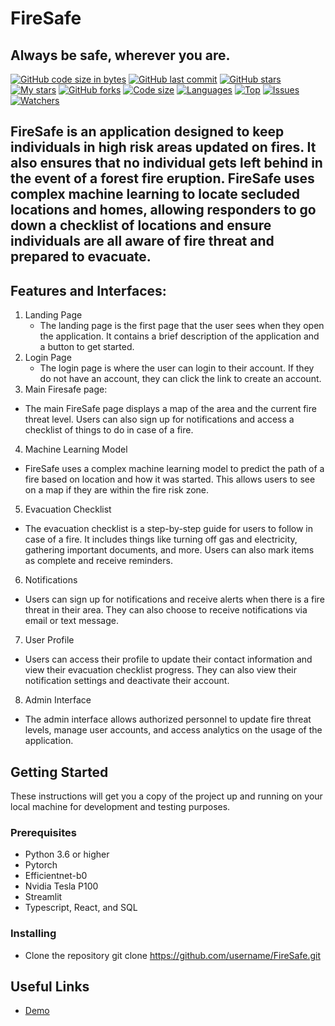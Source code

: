 # FireSafe

## Always be safe, wherever you are.

<!-- [![GitHub license](https://img.shields.io/github/license/andyjianzhou/FireSafe?style=for-the-badge&logo=github)]( -->

[![GitHub code size in bytes](https://img.shields.io/github/languages/code-size/andyjianzhou/FireSafe?logo=github&style=for-the-badge)](https://github.com/andyjianzhou/) 
[![GitHub last commit](https://img.shields.io/github/last-commit/andyjianzhou/FireSafe?style=for-the-badge&logo=git)](https://github.com/andyjianzhou/) 
[![GitHub stars](https://img.shields.io/github/stars/andyjianzhou/FireSafe?style=for-the-badge)](https://github.com/andyjianzhou/FireSafe/stargazers) 
[![My stars](https://img.shields.io/github/stars/andyjianzhou?affiliations=OWNER%2CCOLLABORATOR&style=for-the-badge&label=My%20stars)](https://github.com/andyjianzhou/FireSafe/stargazers) 
[![GitHub forks](https://img.shields.io/github/forks/andyjianzhou/FireSafe?style=for-the-badge&logo=git)](https://github.com/andyjianzhou/FireSafe/network)
[![Code size](https://img.shields.io/github/languages/code-size/andyjianzhou/FireSafe?style=for-the-badge)](https://github.com/andyjianzhou/FireSafe)
[![Languages](https://img.shields.io/github/languages/count/andyjianzhou/FireSafe?style=for-the-badge)](https://github.com/andyjianzhou/FireSafe)
[![Top](https://img.shields.io/github/languages/top/andyjianzhou/FireSafe?style=for-the-badge&label=Top%20Languages)](https://github.com/andyjianzhou/FireSafe)
[![Issues](https://img.shields.io/github/issues/andyjianzhou/FireSafe?style=for-the-badge&label=Issues)](https://github.com/andyjianzhou/FireSafe)
[![Watchers](	https://img.shields.io/github/watchers/andyjianzhou/FireSafe?label=Watch&style=for-the-badge)](https://github.com/andyjianzhou/FireSafe/)



## FireSafe is an application designed to keep individuals in high risk areas updated on fires. It also ensures that no individual gets left behind in the event of a forest fire eruption. FireSafe uses complex machine learning to locate secluded locations and homes, allowing responders to go down a checklist of locations and ensure individuals are all aware of fire threat and prepared to evacuate.


## Features and Interfaces:
1. Landing Page
    - The landing page is the first page that the user sees when they open the application. It contains a brief description of the application and a button to get started.
    <!-- Insert image here later of a screenshot -->
2. Login Page
    - The login page is where the user can login to their account. If they do not have an account, they can click the link to create an account.
    <!-- Insert image here later of a screenshot -->
3. Main Firesafe page:
- The main FireSafe page displays a map of the area and the current fire threat level. Users can also sign up for notifications and access a checklist of things to do in case of a fire.
<!-- Insert image here later of a screenshot -->
4. Machine Learning Model
- FireSafe uses a complex machine learning model to predict the path of a fire based on location and how it was started. This allows users to see on a map if they are within the fire risk zone.
<!-- Insert image here later of a screenshot -->
5. Evacuation Checklist
- The evacuation checklist is a step-by-step guide for users to follow in case of a fire. It includes things like turning off gas and electricity, gathering important documents, and more. Users can also mark items as complete and receive reminders.
<!-- Insert image here later of a screenshot -->
6. Notifications
- Users can sign up for notifications and receive alerts when there is a fire threat in their area. They can also choose to receive notifications via email or text message.
<!-- Insert image here later of a screenshot -->
7. User Profile
- Users can access their profile to update their contact information and view their evacuation checklist progress. They can also view their notification settings and deactivate their account.
<!-- Insert image here later of a screenshot -->
8. Admin Interface
- The admin interface allows authorized personnel to update fire threat levels, manage user accounts, and access analytics on the usage of the application.
<!-- Insert image here later of a screenshot -->

## Getting Started

These instructions will get you a copy of the project up and running on your local machine for development and testing purposes. 


### Prerequisites

- Python 3.6 or higher
- Pytorch
- Efficientnet-b0
- Nvidia Tesla P100
- Streamlit
- Typescript, React, and SQL



### Installing

- Clone the repository
git clone https://github.com/username/FireSafe.git

## Useful Links
<!-- Create link for demo -->
- [Demo](https://www.youtube.com/watch?v=G8i-fJkVXjM)
<!-- - [Design Document] insert FIGMA -->